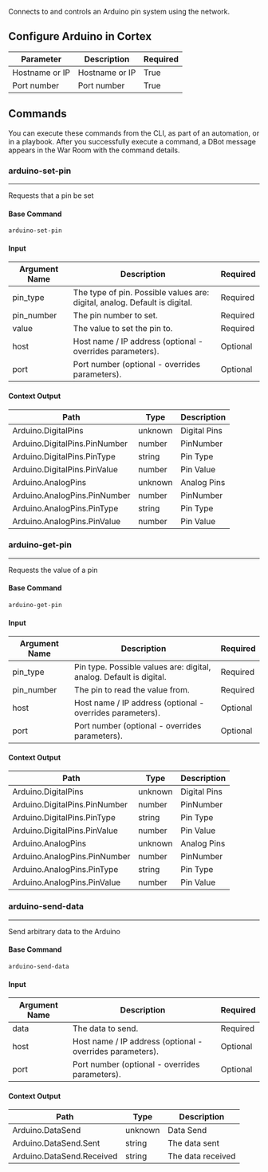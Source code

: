 Connects to and controls an Arduino pin system using the network.

## Configure Arduino in Cortex


| **Parameter** | **Description** | **Required** |
| --- | --- | --- |
| Hostname or IP | Hostname or IP | True |
| Port number | Port number | True |

## Commands

You can execute these commands from the CLI, as part of an automation, or in a playbook.
After you successfully execute a command, a DBot message appears in the War Room with the command details.

### arduino-set-pin

***
Requests that a pin be set


#### Base Command

`arduino-set-pin`

#### Input

| **Argument Name** | **Description** | **Required** |
| --- | --- | --- |
| pin_type | The type of pin. Possible values are: digital, analog. Default is digital. | Required | 
| pin_number | The pin number to set. | Required | 
| value | The value to set the pin to. | Required | 
| host | Host name / IP address (optional - overrides parameters). | Optional | 
| port | Port number (optional - overrides parameters). | Optional | 


#### Context Output

| **Path** | **Type** | **Description** |
| --- | --- | --- |
| Arduino.DigitalPins | unknown | Digital Pins | 
| Arduino.DigitalPins.PinNumber | number | PinNumber | 
| Arduino.DigitalPins.PinType | string | Pin Type | 
| Arduino.DigitalPins.PinValue | number | Pin Value | 
| Arduino.AnalogPins | unknown | Analog Pins | 
| Arduino.AnalogPins.PinNumber | number | PinNumber | 
| Arduino.AnalogPins.PinType | string | Pin Type | 
| Arduino.AnalogPins.PinValue | number | Pin Value | 

### arduino-get-pin

***
Requests the value of a pin


#### Base Command

`arduino-get-pin`

#### Input

| **Argument Name** | **Description** | **Required** |
| --- | --- | --- |
| pin_type | Pin type. Possible values are: digital, analog. Default is digital. | Required | 
| pin_number | The pin to read the value from. | Required | 
| host | Host name / IP address (optional - overrides parameters). | Optional | 
| port | Port number (optional - overrides parameters). | Optional | 


#### Context Output

| **Path** | **Type** | **Description** |
| --- | --- | --- |
| Arduino.DigitalPins | unknown | Digital Pins | 
| Arduino.DigitalPins.PinNumber | number | PinNumber | 
| Arduino.DigitalPins.PinType | string | Pin Type | 
| Arduino.DigitalPins.PinValue | number | Pin Value | 
| Arduino.AnalogPins | unknown | Analog Pins | 
| Arduino.AnalogPins.PinNumber | number | PinNumber | 
| Arduino.AnalogPins.PinType | string | Pin Type | 
| Arduino.AnalogPins.PinValue | number | Pin Value | 

### arduino-send-data

***
Send arbitrary data to the Arduino


#### Base Command

`arduino-send-data`

#### Input

| **Argument Name** | **Description** | **Required** |
| --- | --- | --- |
| data | The data to send. | Required | 
| host | Host name / IP address (optional - overrides parameters). | Optional | 
| port | Port number (optional - overrides parameters). | Optional | 


#### Context Output

| **Path** | **Type** | **Description** |
| --- | --- | --- |
| Arduino.DataSend | unknown | Data Send | 
| Arduino.DataSend.Sent | string | The data sent | 
| Arduino.DataSend.Received | string | The data received | 